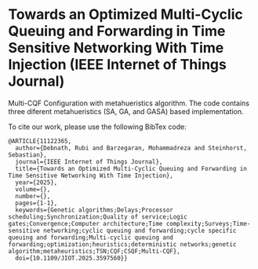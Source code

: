 # Towards an Optimized Multi-Cyclic Queuing and Forwarding in Time Sensitive Networking With Time Injection (IEEE Internet of Things Journal)

Multi-CQF Configuration with metahueristics algorithm. The code contains three diferent metahueristics (SA, GA, and GASA) based implementation. 

To cite our work, please use the following BibTex code:

```
@ARTICLE{11122365,
  author={Debnath, Rubi and Barzegaran, Mohammadreza and Steinhorst, Sebastian},
  journal={IEEE Internet of Things Journal}, 
  title={Towards an Optimized Multi-Cyclic Queuing and Forwarding in Time Sensitive Networking With Time Injection}, 
  year={2025},
  volume={},
  number={},
  pages={1-1},
  keywords={Genetic algorithms;Delays;Processor scheduling;Synchronization;Quality of service;Logic gates;Convergence;Computer architecture;Time complexity;Surveys;Time-sensitive networking;cyclic queuing and forwarding;cycle specific queuing and forwarding;Multi-cyclic queuing and forwarding;optimization;heuristics;deterministic networks;genetic algorithm;metaheuristics;TSN;CQF;CSQF;Multi-CQF},
  doi={10.1109/JIOT.2025.3597560}}
```
